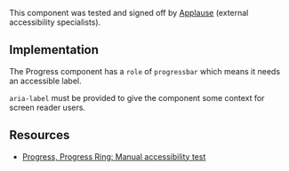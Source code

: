 <vwc-note connotation="success" headline="No issues found">
  <vwc-icon name="check-solid" connotation="success" label="Passed Accessibility Testing" slot="icon" size="0"></vwc-icon>
  <p>This component was tested and signed off by <a href="https://www.applause.com/">Applause</a> (external accessibility specialists).</p>
</vwc-note>

## Implementation

The Progress component has a `role` of `progressbar` which means it needs an accessible label.

`aria-label` must be provided to give the component some context for screen reader users.

## Resources

- [Progress, Progress Ring: Manual accessibility test](https://docs.google.com/spreadsheets/d/1T0GBJe_YJuBjMMNcEaQ-HSKcJ7SDQu0WRWQnRQRCtzE/edit?gid=1175911860#gid=1175911860)
